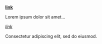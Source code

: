 **[link](/url)**

Lorem ipsum dolor sit amet...

_[link](/url)_

Consectetur adipiscing elit, sed do eiusmod.
